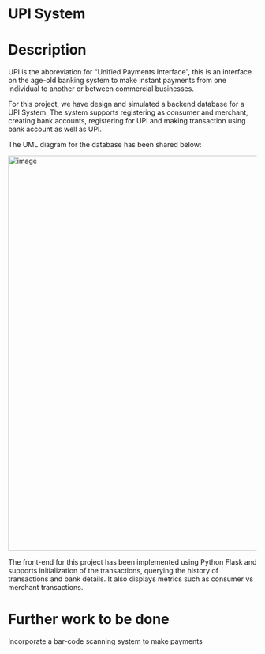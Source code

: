 # UPI System

# Description

UPI is the abbreviation for “Unified Payments Interface”, this is an interface on the age-old banking system to make instant payments from one individual to another or between commercial businesses.

For this project, we have design and simulated a backend database for a UPI System. The system supports registering as consumer and merchant, creating bank accounts, registering for UPI and making transaction using bank account as well as UPI.

The UML diagram for the database has been shared below: 

<img width="800" alt="image" src="https://user-images.githubusercontent.com/57001362/226202922-912680d3-dd5f-486d-8ce6-5e54da6b5894.png">

The front-end for this project has been implemented using Python Flask and supports initialization of the transactions, querying the history of transactions and bank details. It also displays metrics such as consumer vs merchant transactions.

# Further work to be done

Incorporate a bar-code scanning system to make payments
